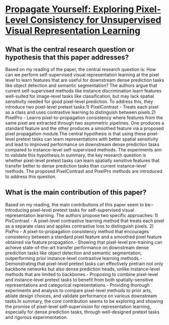 # [Propagate Yourself: Exploring Pixel-Level Consistency for Unsupervised   Visual Representation Learning](https://arxiv.org/abs/2011.10043)

## What is the central research question or hypothesis that this paper addresses?

Based on my reading of the paper, the central research question is: How can we perform self-supervised visual representation learning at the pixel level to learn features that are useful for downstream dense prediction tasks like object detection and semantic segmentation? The authors argue that current self-supervised methods like instance discrimination learn features well-suited for image-level tasks like classification, but may lack spatial sensitivity needed for good pixel-level prediction. To address this, they introduce two pixel-level pretext tasks:1) PixelContrast - Treats each pixel as a class and uses contrastive learning to distinguish between pixels.2) PixelPro - Learns pixel-to-propagation consistency where features from the same pixel are extracted through two asymmetric pipelines. One produces a standard feature and the other produces a smoothed feature via a proposed pixel propagation module.The central hypothesis is that using these pixel-level pretext tasks can learn representations with better spatial sensitivity and lead to improved performance on downstream dense prediction tasks compared to instance-level self-supervised methods. The experiments aim to validate this hypothesis.In summary, the key research question is whether pixel-level pretext tasks can learn spatially sensitive features that transfer better to dense prediction tasks than current instance-level methods. The proposed PixelContrast and PixelPro methods are introduced to address this question.


## What is the main contribution of this paper?

Based on my reading, the main contributions of this paper seem to be:- Introducing pixel-level pretext tasks for self-supervised visual representation learning. The authors propose two specific approaches: 1) PixContrast - A pixel-level contrastive learning method that treats each pixel as a separate class and applies contrastive loss to distinguish pixels. 2) PixPro - A pixel-to-propagation consistency method that encourages consistency between a standard pixel feature and a smoothed pixel feature obtained via feature propagation.- Showing that pixel-level pre-training can achieve state-of-the-art transfer performance on downstream dense prediction tasks like object detection and semantic segmentation, outperforming prior instance-level contrastive learning methods.- Demonstrating that pixel-level pretext tasks can effectively pretrain not only backbone networks but also dense prediction heads, unlike instance-level methods that are limited to backbones.- Proposing to combine pixel-level and instance-level pretext tasks to benefit from both spatially-sensitive representations and categorical representations.- Providing thorough experiments and analysis to compare pixel-level methods to prior arts, ablate design choices, and validate performance on various downstream tasks.In summary, the core contribution seems to be exploring and showing the promise of pixel-level self-supervision for representation learning, especially for dense prediction tasks, through well-designed pretext tasks and rigorous experimentation.
